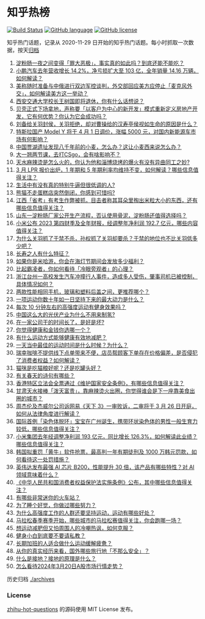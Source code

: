 # 知乎热榜
[![Build Status](https://github.com/ToWeLong/zhihu-hot-questions/workflows/CI/badge.svg)](https://github.com/ToWeLong/zhihu-hot-questions/actions)
[![GitHub language](https://img.shields.io/badge/language-golang-orange.svg)](https://golang.org/)
[![GitHub license](https://img.shields.io/github/license/ToWeLong/zhihu-hot-questions)](https://github.com/ToWeLong/zhihu-hot-questions/blob/main/LICENSE)

知乎热门话题，记录从 2020-11-29 日开始的知乎热门话题。每小时抓取一次数据，按天[归档](./archives)

<!-- BEGIN -->

1. [淀粉肠一夜之间变得「罪大恶极」，事实真的如此吗？到底还能不能吃？](https://www.zhihu.com/question/649133658)
1. [小鹏汽车去年营收增长 14.2%，净亏损扩大至 103 亿，全年销量 14.16 万辆，如何解读？](https://www.zhihu.com/question/649298528)
1. [美称随时准备与中俄进行双边军控谈判，外交部回应美方应停止「麦克风外交」，如何解读美方这一举动？](https://www.zhihu.com/question/649215436)
1. [西安交通大学校长王树国即将退休，你有什么话想说？](https://www.zhihu.com/question/649156868)
1. [贝壳正式下场拿地，声称要「以客户为中心的新开发」模式重新定义房地产开发，它有何优势？你认为它会成功吗？](https://www.zhihu.com/question/649309778)
1. [刘备给关羽封侯，关羽拒绝，却对曹操给的汉寿亭侯视如生命的原因是什么？](https://www.zhihu.com/question/497204324)
1. [特斯拉国产 Model Y 将于 4 月 1 日调价，涨幅 5000 元，对国内新能源车市场有何影响？](https://www.zhihu.com/question/649306833)
1. [中国贾湖遗址发现八千年前的小麦，怎么办？这让小麦西来说怎么办？](https://www.zhihu.com/question/648807956)
1. [大一翘两节课，去打CSgo，会有啥影响不？](https://www.zhihu.com/question/648000975)
1. [天水麻辣烫是怎么火的，你认为他和淄博烧烤的爆火有没有异曲同工之妙?](https://www.zhihu.com/question/648959130)
1. [3 月 LPR 报价出炉，1 年期和 5 年期利率均维持不变，如何解读？哪些信息值得关注？](https://www.zhihu.com/question/649300032)
1. [生活中有没有真的特别牛逼但很低调的人?](https://www.zhihu.com/question/478145285)
1. [熊猫不走蛋糕店突然倒闭，你感到可惜吗?](https://www.zhihu.com/question/649115017)
1. [江西「省考」有考生作弊被抓，目击者称其耳朵里掏出米粒大小的东西，还有哪些信息值得关注？](https://www.zhihu.com/question/648931968)
1. [山东一淀粉肠厂家公开生产流程，否认使用骨泥，淀粉肠还值得选择吗？](https://www.zhihu.com/question/649063403)
1. [小米公布 2023 第四财季及全年财报，经调整年净利润 192.7 亿元，哪些内容值得关注？](https://www.zhihu.com/question/649234434)
1. [为什么关羽抓了于禁不杀，孙权抓了关羽却要杀？于禁的地位也不比关羽低多少吧？](https://www.zhihu.com/question/642166216)
1. [长寿之人有什么特征？](https://www.zhihu.com/question/649312623)
1. [如果你是米哈游，你会在海灯节期间会发放多少福利？](https://www.zhihu.com/question/641829280)
1. [比起霸凌者，你如何看待「冷眼旁观者」的心理？](https://www.zhihu.com/question/649090942)
1. [浙江台州一高校发生汽车冲撞行人事件，造成多人受伤，肇事司机已被控制，具体情况如何？](https://www.zhihu.com/question/649190301)
1. [两款性能相同手机，玻璃和塑料后盖之间，更推荐哪个？](https://www.zhihu.com/question/649244160)
1. [一项运动你数十年如一日坚持下来的最大动力是什么？](https://www.zhihu.com/question/648378695)
1. [每次 10 分钟左右的高强度运动有健身效果吗？](https://www.zhihu.com/question/648061315)
1. [中国这么大的光伏产业为什么不用来制氢?](https://www.zhihu.com/question/646782236)
1. [在一家公司干的时间长了，是好是坏?](https://www.zhihu.com/question/602617180)
1. [你觉得健康和金钱你选哪一个？](https://www.zhihu.com/question/644483439)
1. [有什么运动方式能够健康有效地减肥？](https://www.zhihu.com/question/648402728)
1. [一天当中最佳的运动时间是什么时候？为什么？](https://www.zhihu.com/question/648477709)
1. [瑞幸咖啡不提供线下点单带来不便，店员帮顾客下单存在价格偏差，是否侵犯了消费者权益？如何解读？](https://www.zhihu.com/question/649200755)
1. [猫咪是吃猫粮好呢？还是吃罐头好？](https://www.zhihu.com/question/637628855)
1. [有关春天的诗句有哪些？](https://www.zhihu.com/question/649298195)
1. [香港特区立法会全票通过《维护国家安全条例》，有哪些信息值得关注？](https://www.zhihu.com/question/649241943)
1. [甘肃天水接棒「泼天富贵」，靠麻辣烫火出圈，你觉得谁会是下一座靠美食出圈的城市？](https://www.zhihu.com/question/649221052)
1. [周杰伦及杰威尔公司诉网易《天下 3》一审败诉，二审将于 3 月 26 日开庭，如何从法律角度进行解读？](https://www.zhihu.com/question/649227196)
1. [国际首例「染色体脱环」宝宝在广州诞生，携带环状染色体的男性一般生育力较低，哪些信息值得关注？](https://www.zhihu.com/question/649221091)
1. [小米集团去年经调整净利润 193 亿元，同比增长 126.3%，如何解读此业绩？哪些信息值得关注？](https://www.zhihu.com/question/649231196)
1. [韩国拟重罚「黄牛」软件抢票，最高判一年有期徒刑及 1000 万韩元罚款，如何看待这一处罚措施？](https://www.zhihu.com/question/649310963)
1. [英伟达发布最强 AI 芯片 B200，性能提升 30 倍，该产品有哪些特性？对 AI 领域意味着什么？](https://www.zhihu.com/question/649154379)
1. [《中华人民共和国消费者权益保护法实施条例》公布，其中哪些信息值得关注？](https://www.zhihu.com/question/649243807)
1. [有哪些非常迷你的火车站？](https://www.zhihu.com/question/648235501)
1. [为了睡个好觉，你做过哪些努力？](https://www.zhihu.com/question/649118208)
1. [为什么高强度工作的人群还要坚持运动，运动有哪些好处？](https://www.zhihu.com/question/647590457)
1. [马拉松春季赛季开始，哪些城市的马拉松赛值得关注，你会跑哪一场？](https://www.zhihu.com/question/648046635)
1. [想运动减肥但又怕周围人的冷嘲热讽，如何克服？](https://www.zhihu.com/question/648062863)
1. [健身小白到底要不要请私教？](https://www.zhihu.com/question/647664434)
1. [长期加班的人适合做什么运动缓解疲惫？](https://www.zhihu.com/question/647170765)
1. [从你的真实经历来看，国外哪些旅行地「不那么安全」？](https://www.zhihu.com/question/645951887)
1. [什么是接地？接地的原理是什么？](https://www.zhihu.com/question/320672851)
1. [怎么看待2024年3月20日A股市场行情走势？](https://www.zhihu.com/question/649303319)

<!-- END -->

历史归档 [./archives](./archives)


### License
[zhihu-hot-questions](https://github.com/towelong/zhihu-hot-questions) 的源码使用 MIT License 发布。